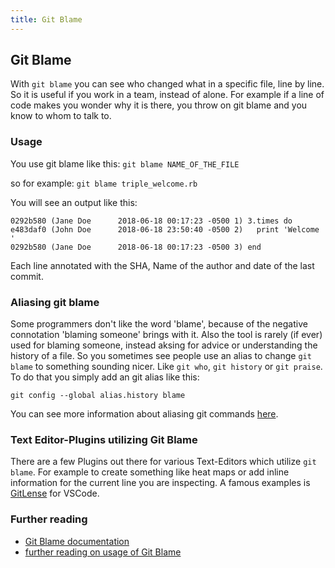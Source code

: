 ```yaml
---
title: Git Blame
---
```

## Git Blame

With `git blame` you can see who changed what in a specific file, line by line. So it is useful if you work in a team, instead of alone. For example if a line of code makes you wonder why it is there, you throw on git blame and you know to whom to talk to.

### Usage

You use git blame like this: `git blame NAME_OF_THE_FILE`

so for example: `git blame triple_welcome.rb`

You will see an output like this:

```shell
0292b580 (Jane Doe      2018-06-18 00:17:23 -0500 1) 3.times do
e483daf0 (John Doe      2018-06-18 23:50:40 -0500 2)   print 'Welcome '
0292b580 (Jane Doe      2018-06-18 00:17:23 -0500 3) end
```

Each line annotated with the SHA, Name of the author and date of the last commit.

### Aliasing git blame

Some programmers don't like the word 'blame', because of the negative connotation 'blaming someone' brings with it. Also the tool is rarely (if ever) used for blaming someone, instead aksing for advice or understanding the history of a file. So you sometimes see people use an alias to change `git blame` to something sounding nicer. Like `git who`, `git history` or `git praise`. To do that you simply add an git alias like this:

`git config --global alias.history blame`

You can see more information about aliasing git commands [here](/git/git-alias).

### Text Editor-Plugins utilizing Git Blame

There are a few Plugins out there for various Text-Editors which utilize `git blame`. For example to create something like heat maps or add inline information for the current line you are inspecting. A famous examples is [GitLense](https://gitlens.amod.io/) for VSCode.

### Further reading

- [Git Blame documentation](https://git-scm.com/docs/git-blame)
- [further reading on usage of Git Blame](https://corgibytes.com/blog/2016/10/18/git-blame/)